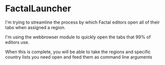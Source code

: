 # FactalLauncher

I'm trying to streamline the process by which Factal editors open all of their tabs when assigned a region.

I'm using the webbrowser module to quickly open the tabs that 99% of editors use. 

When this is complete, you will be able to take the regions and specific country lists you need open and feed them as command line arguments
